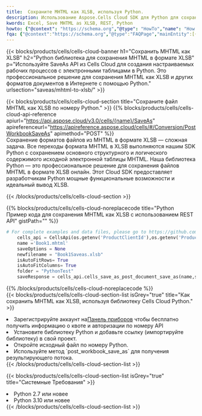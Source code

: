 ```yaml
---
title:  Сохраните MHTML как XLSB, используя Python.
description: Использование Aspose.Cells Cloud SDK для Python для сохранения файла формата MHTML как файла формата XLSB.
kwords: Excel, Save MHTML as XLSB, REST, Python
howto: {"@context": "https://schema.org","@type": "HowTo","name": "How to save MHTML as XLSB using the Cells Cloud Python library.","description": "How to save MHTML as XLSB using the Cells Cloud Python library.","image": {"@type": "ImageObject"},"url": "/python/saveas/mhtml-to-xlsb/","step": [{ "@type": "HowToStep","name": "How to save MHTML as XLSB using the Cells Cloud Python library. step 1", "image": {"@type": "ImageObject",},"url": "/python/saveas/mhtml-to-xlsb/","text": "Register an account at <a href='https://dashboard.aspose.cloud/'>Dashboard</a> to get free API quota & authorization details",},{ "@type": "HowToStep","name": "How to save MHTML as XLSB using the Cells Cloud Python library. step 1", "image": {"@type": "ImageObject",},"url": "/python/saveas/mhtml-to-xlsb/","text": "Install Python library and add the reference (import the library) to your project.",},{ "@type": "HowToStep","name": "How to save MHTML as XLSB using the Cells Cloud Python library. step 1", "image": {"@type": "ImageObject",},"url": "/python/saveas/mhtml-to-xlsb/","text": "Open the source file in Python.",},{ "@type": "HowToStep","name": "How to save MHTML as XLSB using the Cells Cloud Python library. step 1", "image": {"@type": "ImageObject",},"url": "/python/saveas/mhtml-to-xlsb/","text": "Use the `post_workbook_save_as` method to retrieve the resulting stream.",}, ],"supply": {"@type": "HowToSupply","name": "document"},"tool": [{"@type": "HowToTool","name": "PyCharm, Visual Studio Code, Sublime, Eclipse"},{"@type": "HowToTool","name": "Aspose Cells"}],"totalTime": "PT6M"}
fqa: {"@context":"https://schema.org","@type":"FAQPage","mainEntity":[{"@type":"Question","name":"Why save file as other formats file in C# using REST API?","acceptedAnswer":{"@type":"Answer","text":"Documents are encoded in many ways, and some files may be incompatible with the software you use. To open and read such files, just save them as appropriate file formats.<br/><ol><li>Install .NET SDK and add the reference (import the library) to your project.</li><li>Open the source file in C# using REST API.</li><li>Call the PostWorkbookSaveAsRequest() method, passing an output filename with required extension.</li><li>Get the result of save as a separate file.</li></ol>"}},{"@type":"Question","name":"What file formats can I save as with your C# library?","acceptedAnswer":{"@type":"Answer","text":"We support a variety of file formats for conversion using .NET library, including XLSX, Excel, xls , PDF, CSV, HTML, Markdown, XML, PNG, JPG, TIFF, Json, TXT and many more."}},{"@type":"Question","name":"What is the maximum allowed file size for conversion using this .NET library?","acceptedAnswer":{"@type":"Answer","text":"There are no file size limits for format conversions using .NET library."}}]}
---
```

{{< blocks/products/cells/cells-cloud-banner h1="Сохранить MHTML как XLSB" h2="Python библиотека для сохранения MHTML в формате XLSB" p="Используйте SaveAs API из Cells Cloud для создания настраиваемых рабочих процессов с электронными таблицами в Python. Это профессиональное решение для сохранения MHTML как XLSB и других форматов документов в Интернете с помощью Python." urlsection="saveas/mhtml-to-xlsb/" >}}

{{< blocks/products/cells/cells-cloud-section title="Сохраните файл MHTML как XLSB по номеру Python." >}}
{{% blocks/products/cells/cells-cloud-api-reference apiurl="https://api.aspose.cloud/v3.0/cells/{name}/SaveAs" apireferenceurl="https://apireference.aspose.cloud/cells/#/Conversion/PostWorkbookSaveAs" apimethod="POST" %}}
<br/>
Сохранение форматов файлов из MHTML в формате XLSB — сложная задача. Все переходы формата MHTML в XLSB выполняются нашим SDK Python с сохранением основного структурного и логического содержимого исходной электронной таблицы MHTML. Наша библиотека Python — это профессиональное решение для сохранения файлов MHTML в формате XLSB онлайн. Этот Cloud SDK предоставляет разработчикам Python мощные функциональные возможности и идеальный вывод XLSB.

{{< /blocks/products/cells/cells-cloud-section >}}

{{% blocks/products/cells/cells-cloud-noreplacecode title="Python Пример кода для сохранения MHTML как XLSB с использованием REST API" gistPath="" %}}
  
```python
# For complete examples and data files, please go to https://github.com/aspose-cells-cloud/aspose-cells-cloud-python/
    cells_api = CellsApi(os.getenv('ProductClientId'),os.getenv('ProductClientSecret'))
    name ='Book1.mhtml'    
    saveOptions = None
    newfilename = "Book1Saveas.xlsb"
    isAutoFitRows= True
    isAutoFitColumns= True
    folder = "PythonTest"
    saveResponse = cells_api.cells_save_as_post_document_save_as(name,save_options=saveOptions, newfilename=(folder +'/' + newfilename),folder=folder)
```
  
{{% /blocks/products/cells/cells-cloud-noreplacecode %}}
<br/>
{{< blocks/products/cells/cells-cloud-section-list isGrey="true" title="Как сохранить MHTML как XLSB, используя библиотеку Cells Cloud Python." >}}
<li> Зарегистрируйте аккаунт на<a href="https://dashboard.aspose.cloud/">Панель приборов</a> чтобы бесплатно получить информацию о квоте и авторизации по номеру API</li>
<li>Установите библиотеку Python и добавьте ссылку (импортируйте библиотеку) в свой проект.</li>
<li>Откройте исходный файл по номеру Python.</li>
<li>Используйте метод `post_workbook_save_as` для получения результирующего потока.</li>
{{< /blocks/products/cells/cells-cloud-section-list >}}

{{< blocks/products/cells/cells-cloud-section-list isGrey="true" title="Системные Требования" >}}
<li>Python 2.7 или новее</li>
<li>Python 3.10 или новее</li>
{{< /blocks/products/cells/cells-cloud-section-list >}}
